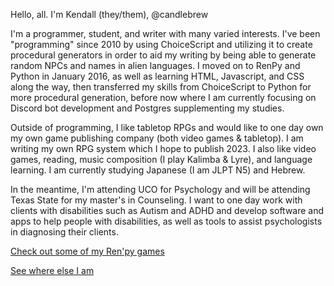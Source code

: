 Hello, all. I'm Kendall (they/them), @candlebrew

I'm a programmer, student, and writer with many varied interests. I've been "programming" since 2010 by using ChoiceScript and utilizing it to create procedural generators in order to aid my writing by being able to generate random NPCs and names in alien languages. I moved on to RenPy and Python in January 2016, as well as learning HTML, Javascript, and CSS along the way, then transferred my skills from ChoiceScript to Python for more procedural generation, before now where I am currently focusing on Discord bot development and Postgres supplementing my studies.

Outside of programming, I like tabletop RPGs and would like to one day own my own game publishing company (both video games & tabletop). I am writing my own RPG system which I hope to publish 2023. I also like video games, reading, music composition (I play Kalimba & Lyre), and language learning. I am currently studying Japanese (I am JLPT N5) and Hebrew.

In the meantime, I'm attending UCO for Psychology and will be attending Texas State for my master's in Counseling. I want to one day work with clients with disabilities such as Autism and ADHD and develop software and apps to help people with disabilities, as well as tools to assist psychologists in diagnosing their clients.

[Check out some of my Ren'py games](https://clewenbard.itch.io/)

[See where else I am](https://candlebrew.carrd.co/)
